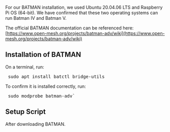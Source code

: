 For our BATMAN installation, we used Ubuntu 20.04.06 LTS and Raspberry Pi OS (64-bit). We have confirmed that these two operating systems can run Batman IV and Batman V. 

The official BATMAN documentation can be referenced here:
[https://www.open-mesh.org/projects/batman-adv/wiki](https://www.open-mesh.org/projects/batman-adv/wiki)

## Installation of BATMAN
On a terminal, run:
<pre> sudo apt install batctl bridge-utils </pre>
To confirm it is installed correctly, run:
<pre> sudo modprobe batman-adv` </pre>
## Setup Script
After downloading BATMAN.
